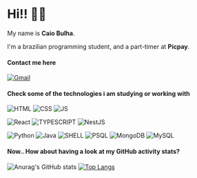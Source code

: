 
<h1>Hi!! 💪🏻</h3>

My name is <strong>Caio Bulha</strong>.

I'm a brazilian programming student, and a part-timer at <strong>Picpay</strong>.

#### Contact me here

[![Gmail](https://img.shields.io/badge/Gmail-4A154B?style=for-the-badge&logo=gmail&logoColor=white)](mailto:c.bsilva.ext@picpay.com)

#### Check some of the technologies i am studying or working with

![HTML](https://img.shields.io/badge/HTML-239120?style=for-the-badge&logo=html5&logoColor=white)
![CSS](https://img.shields.io/badge/CSS-239120?&style=for-the-badge&logo=css3&logoColor=white)
![JS](https://img.shields.io/badge/JavaScript-F7DF1E?style=for-the-badge&logo=javascript&logoColor=black)

![React](https://img.shields.io/badge/react-%2320232a.svg?style=for-the-badge&logo=react&logoColor=%2361DAFB)
![TYPESCRIPT](https://img.shields.io/badge/TypeScript-007ACC?style=for-the-badge&logo=typescript&logoColor=white)
![NestJS](https://img.shields.io/badge/nestjs-%23E0234E.svg?style=for-the-badge&logo=nestjs&logoColor=white)

![Python](https://img.shields.io/badge/python-3670A0?style=for-the-badge&logo=python&logoColor=ffdd54)
![Java](https://img.shields.io/badge/Java-ED8B00?style=for-the-badge&logo=openjdk&logoColor=white)
![SHELL](https://img.shields.io/badge/Shell_Script-121011?style=for-the-badge&logo=gnu-bash&logoColor=white)
![PSQL](https://img.shields.io/badge/PostgreSQL-316192?style=for-the-badge&logo=postgresql&logoColor=white)
![MongoDB](https://img.shields.io/badge/MongoDB-%234ea94b.svg?style=for-the-badge&logo=mongodb&logoColor=white)
![MySQL](https://img.shields.io/badge/MySQL-00000F?style=for-the-badge&logo=mysql&logoColor=white)

#### Now.. How about having a look at my GitHub activity stats?

![Anurag's GitHub stats](https://github-readme-stats.vercel.app/api?username=caiobulha&show_icons=true&theme=highcontrast)
[![Top Langs](https://github-readme-stats.vercel.app/api/top-langs/?username=caiobulha&layout=compact&theme=highcontrast)](https://github.com/anuraghazra/github-readme-stats)
